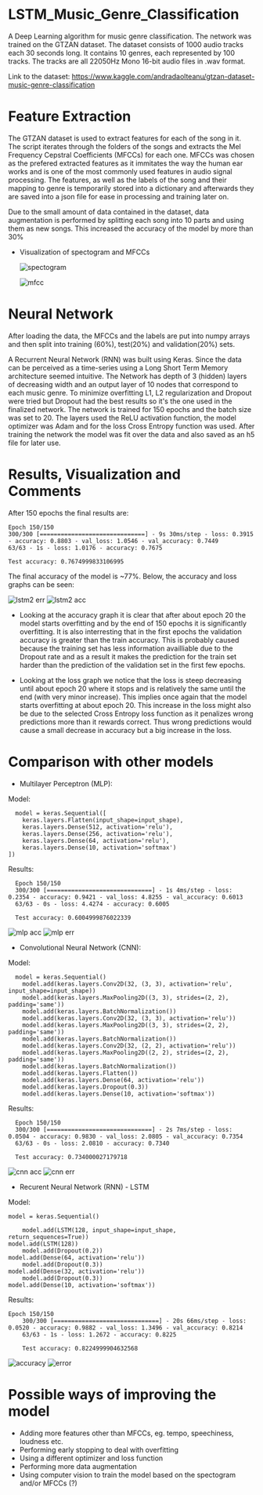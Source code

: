 # LSTM_Music_Genre_Classification
A Deep Learning algorithm for music genre classification. The network was trained on the GTZAN dataset. The dataset consists of 1000 audio tracks each 30 seconds long. It contains 10 genres, each represented by 100 tracks. The tracks are all 22050Hz Mono 16-bit audio files in .wav format.

Link to the dataset:
https://www.kaggle.com/andradaolteanu/gtzan-dataset-music-genre-classification

# Feature Extraction
The GTZAN dataset is used to extract features for each of the song in it. The script iterates through the folders of the songs and extracts the Mel Frequency Cepstral Coefficients (MFCCs) for each one. MFCCs was chosen as the prefered extracted features as it immitates the way the human ear works and is one of the most commonly used features in audio signal processing. The features, as well as the labels of the song and their mapping to genre is temporarily stored into a dictionary and afterwards they are saved into a json file for ease in processing and training later on.

Due to the small amount of data contained in the dataset, data augmentation is performed by splitting each song into 10 parts and using them as new songs. This increased the accuracy of the model by more than 30%

- Visualization of spectogram and MFCCs

  ![spectogram](https://user-images.githubusercontent.com/58198596/133607202-d45efc3b-2e06-48c9-b7a4-0d10bc2c28cc.png)
  
  ![mfcc](https://user-images.githubusercontent.com/58198596/133607199-afca9a28-54d6-48b4-ae05-311a908bd9a0.png)
  
# Neural Network
  
After loading the data, the MFCCs and the labels are put into numpy arrays and then split into training (60%), test(20%) and validation(20%) sets.
  
A Recurrent Neural Network (RNN) was built using Keras. Since the data can be perceived as a time-series using a Long Short Term Memory architecture seemed intuitive. The Network has depth of 3 (hidden) layers of decreasing width and an output layer of 10 nodes that correspond to each music genre. To minimize overfitting L1, L2 regularization and Dropout were tried but Dropout had the best results so it's the one used in the finalized network. The network is trained for 150 epochs and the batch size was set to 20. The layers used the ReLU activation function, the model optimizer was Adam and for the loss Cross Entropy function was used. After training the network the model was fit over the data and also saved as an h5 file for later use.
  
# Results, Visualization and Comments
  
After 150 epochs the final results are:
  
	Epoch 150/150
	300/300 [==============================] - 9s 30ms/step - loss: 0.3915 - accuracy: 0.8803 - val_loss: 1.0546 - val_accuracy: 0.7449
	63/63 - 1s - loss: 1.0176 - accuracy: 0.7675

	Test accuracy: 0.7674999833106995


The final accuracy of the model is ~77%. Below, the accuracy and loss graphs can be seen:
  
![lstm2 err](https://user-images.githubusercontent.com/58198596/133780555-6722ec26-10c1-4c4f-852b-0386e0aefb6f.png) ![lstm2 acc](https://user-images.githubusercontent.com/58198596/133780564-597fbf35-cec4-41e2-85d5-7990aa34b703.png)

            

- Looking at the accuracy graph it is clear that after about epoch 20 the model starts overfitting and by the end of 150 epochs it is significantly overfitting. It is also interresting that in the first epochs the validation accuracy is greater than the train accuracy. This is probably caused because the training set has less information availliable due to the Dropout rate and as a result it makes the prediction for the train set harder than the prediction of the validation set in the first few epochs. 

- Looking at the loss graph we notice that the loss is steep decreasing until about epoch 20 where it stops and is relatively the same until the end (with very minor increase). This implies once again that the model starts overfitting at about epoch 20. This increase in the loss might also be due to the selected Cross Entropy loss function as it penalizes wrong predictions more than it rewards correct. Thus wrong predictions would cause a small decrease in accuracy but a big increase in the loss.


# Comparison with other models
- Multilayer Perceptron (MLP):

Model:

      model = keras.Sequential([
        keras.layers.Flatten(input_shape=input_shape),
        keras.layers.Dense(512, activation='relu'),
        keras.layers.Dense(256, activation='relu'),
        keras.layers.Dense(64, activation='relu'),
        keras.layers.Dense(10, activation='softmax')
    ])


Results:

      Epoch 150/150
      300/300 [==============================] - 1s 4ms/step - loss: 0.2354 - accuracy: 0.9421 - val_loss: 4.8255 - val_accuracy: 0.6013
      63/63 - 0s - loss: 4.4274 - accuracy: 0.6005

      Test accuracy: 0.6004999876022339
   
  
![mlp acc](https://user-images.githubusercontent.com/58198596/133784877-a35d667c-e31a-46ad-beaa-b1035bc30615.png) ![mlp err](https://user-images.githubusercontent.com/58198596/133784871-71b5a958-deb8-417e-ab0b-47524b371d3c.png)


- Convolutional Neural Network (CNN):

Model:

      model = keras.Sequential()
	    model.add(keras.layers.Conv2D(32, (3, 3), activation='relu', input_shape=input_shape))
	    model.add(keras.layers.MaxPooling2D((3, 3), strides=(2, 2), padding='same'))
	    model.add(keras.layers.BatchNormalization())
	    model.add(keras.layers.Conv2D(32, (3, 3), activation='relu'))
	    model.add(keras.layers.MaxPooling2D((3, 3), strides=(2, 2), padding='same'))
	    model.add(keras.layers.BatchNormalization())
	    model.add(keras.layers.Conv2D(32, (2, 2), activation='relu'))
	    model.add(keras.layers.MaxPooling2D((2, 2), strides=(2, 2), padding='same'))
	    model.add(keras.layers.BatchNormalization())
	    model.add(keras.layers.Flatten())
	    model.add(keras.layers.Dense(64, activation='relu'))
	    model.add(keras.layers.Dropout(0.3))
	    model.add(keras.layers.Dense(10, activation='softmax'))


Results:

      Epoch 150/150
      300/300 [==============================] - 2s 7ms/step - loss: 0.0504 - accuracy: 0.9830 - val_loss: 2.0805 - val_accuracy: 0.7354
      63/63 - 0s - loss: 2.0810 - accuracy: 0.7340

      Test accuracy: 0.734000027179718
      

![cnn acc](https://user-images.githubusercontent.com/58198596/133783726-73cc1ef1-628a-4d4c-88dd-0c45c0d4d987.png) ![cnn err](https://user-images.githubusercontent.com/58198596/133783719-ec68ddc8-1023-4557-b4b9-04db975e5c23.png)


- Recurent Neural Network (RNN) - LSTM

Model:

	model = keras.Sequential()

    	model.add(LSTM(128, input_shape=input_shape, return_sequences=True))
	model.add(LSTM(128))
    	model.add(Dropout(0.2))
	model.add(Dense(64, activation='relu'))
    	model.add(Dropout(0.3))
	model.add(Dense(32, activation='relu'))
    	model.add(Dropout(0.3))
	model.add(Dense(10, activation='softmax'))
      
      
Results:

	Epoch 150/150
      	300/300 [==============================] - 20s 66ms/step - loss: 0.0520 - accuracy: 0.9882 - val_loss: 1.3496 - val_accuracy: 0.8214
      	63/63 - 1s - loss: 1.2672 - accuracy: 0.8225

      	Test accuracy: 0.8224999904632568
  
  
![accuracy](https://user-images.githubusercontent.com/58198596/133620949-5c534090-b2df-4304-beab-609c9bf8f545.png) ![error](https://user-images.githubusercontent.com/58198596/133620939-b98f9feb-14d7-41a5-ba71-81bcd8701704.png)



# Possible ways of improving the model
- Adding more features other than MFCCs, eg. tempo, speechiness, loudness etc.
- Performing early stopping to deal with overfitting
- Using a different optimizer and loss function
- Performing more data augmentation
- Using computer vision to train the model based on the spectogram and/or MFCCs (?)
